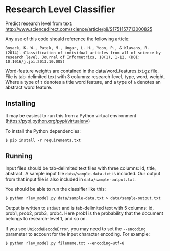 Research Level Classifier
==========

Predict research level from text: http://www.sciencedirect.com/science/article/pii/S1751157713000825

Any use of this code should reference the following article:

    Boyack, K. W., Patek, M., Ungar, L. H., Yoon, P., & Klavans, R. (2014). Classification of individual articles from all of science by research level. Journal of Informetrics, 18(1), 1-12. (DOI: 10.1016/j.joi.2013.10.005)

Word-feature weights are contained in the data/word_features.txt.gz file.
File is tab-delimited text with 3 columns: research-level, type, word, weight.
Where a type of `t` denotes a title word feature, and a type of `a` denotes an abstract word feature.

Installing
----------

It may be easiest to run this from a Python virtual environment (https://pypi.python.org/pypi/virtualenv)

To install the Python dependencies:

    $ pip install -r requirements.txt
    
Running
-------

Input files should be tab-delimited text files with three columns: id, title, abstract.
A sample input file `data/sample-data.txt` is included. Our output from that input file is also
included in `data/sample-output.txt`.

You should be able to run the classifier like this:

    $ python rlev_model.py data/sample-data.txt > data/sample-output.txt
    
Output is written to `stdout` and is tab-delimited text with 5 columns: id, prob1, prob2, prob3, prob4.
Here prob1 is the probability that the document belongs to research-level 1, and so on.

If you see `UnicodeDecodeError`, you may need to set the `--encoding` parameter to account for the
input character encoding. For example:

    $ python rlev_model.py filename.txt --encoding=utf-8
    


